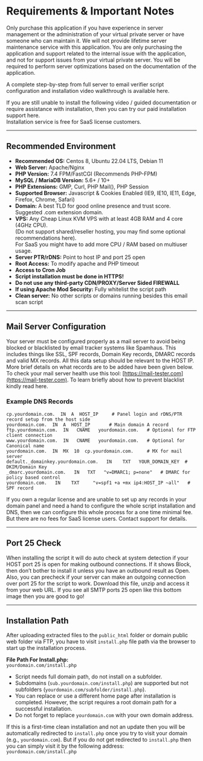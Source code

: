 # Requirements & Important Notes

Only purchase this application if you have experience in server management or the administration of your virtual private server or have someone who can maintain it. We will not provide lifetime server maintenance service with this application. You are only purchasing the application and support related to the internal issue with the application, and not for support issues from your virtual private server. You will be required to perform server optimizations based on the documentation of the application.

A complete step-by-step from full server to email verifier script configuration and installation video walkthrough is available here.

If you are still unable to install the following video / guided documentation or require assistance with installation, then you can try our paid installation support here.  
Installation service is free for SaaS license customers.

---

## Recommended Environment

- **Recommended OS:** Centos 8, Ubuntu 22.04 LTS, Debian 11
- **Web Server:** Apache/Nginx
- **PHP Version:** 7.4 FPM/FastCGI (Recommends PHP-FPM)
- **MySQL / MariaDB Version:** 5.6+ / 10+
- **PHP Extensions:** GMP, Curl, PHP Mail(), PHP Session
- **Supported Browser:** Javascript & Cookies Enabled (IE9, IE10, IE11, Edge, Firefox, Chrome, Safari)
- **Domain:** A best TLD for good online presence and trust score. Suggested .com extension domain.
- **VPS:** Any Cheap Linux KVM VPS with at least 4GB RAM and 4 core (4GHz CPU).  
  (Do not support shared/reseller hosting, you may find some optional recommendations here).  
  For SaaS you might have to add more CPU / RAM based on multiuser usage.
- **Server PTR/rDNS:** Point to host IP and port 25 open
- **Root Access:** To modify apache and PHP timeout
- **Access to Cron Job**
- **Script installation must be done in HTTPS!**
- **Do not use any third-party CDN/PROXY/Server Sided FIREWALL**
- **If using Apache Mod Security:** Fully whitelist the script path
- **Clean server:** No other scripts or domains running besides this email scan script

---

## Mail Server Configuration

Your server must be configured properly as a mail server to avoid being blocked or blacklisted by email tracker systems like Spamhaus. This includes things like SSL, SPF records, Domain Key records, DMARC records and valid MX records. All this data setup should be relevant to the HOST IP. More brief details on what records are to be added have been given below. To check your mail server health use this tool: [https://mail-tester.com](https://mail-tester.com). To learn briefly about how to prevent blacklist kindly read here.

### Example DNS Records

```
cp.yourdomain.com.  IN  A  HOST_IP     # Panel login and rDNS/PTR record setup from the host side
yourdomain.com.  IN  A  HOST_IP       # Main domain A record
ftp.yourdomain.com.  IN   CNAME   yourdomain.com.   # Optional for FTP client connection
www.yourdomain.com.  IN   CNAME   yourdomain.com.   # Optional for Canonical name
yourdomain.com.  IN  MX  10  cp.yourdomain.com.     # MX for mail server
default._domainkey.yourdomain.com.   IN    TXT   YOUR_DOMAIN_KEY  # DKIM/Domain Key
_dmarc.yourdomain.com.   IN   TXT   "v=DMARC1; p=none"   # DMARC for policy based control
yourdomain.com.   IN    TXT     "v=spf1 +a +mx ip4:HOST_IP ~all"   # SPF record
```

If you own a regular license and are unable to set up any records in your domain panel and need a hand to configure the whole script installation and DNS, then we can configure this whole process for a one time minimal fee. But there are no fees for SaaS license users. Contact support for details.

---

## Port 25 Check

When installing the script it will do auto check at system detection if your HOST port 25 is open for making outbound connections. If it shows Block, then don’t bother to install it unless you have an outbound result as Open. Also, you can precheck if your server can make an outgoing connection over port 25 for the script to work. Download this file, unzip and access it from your web URL. If you see all SMTP ports 25 open like this bottom image then you are good to go!

---

## Installation Path

After uploading extracted files to the `public_html` folder or domain public web folder via FTP, you have to visit `install.php` file path via the browser to start up the installation process.

**File Path For Install.php:**  
`yourdomain.com/install.php`

- Script needs full domain path, do not install on a subfolder.
- Subdomains (`sub.yourdomain.com/install.php`) are supported but not subfolders (`yourdomain.com/subfolder/install.php`).
- You can replace or use a different home page after installation is completed. However, the script requires a root domain path for a successful installation.
- Do not forget to replace `yourdomain.com` with your own domain address.

If this is a first-time clean installation and not an update then you will be automatically redirected to `install.php` once you try to visit your domain (e.g., `yourdomain.com`). But if you do not get redirected to `install.php` then you can simply visit it by the following address:  
`yourdomain.com/install.php`
